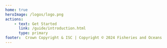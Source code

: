```yaml
---
home: true
heroImage: /logos/logo.png
actions:
    - text: Get Started
      link: /guide/introduction.html
      type: primary
footer:  Crown Copyright & ISC | Copyright © 2024 Fisheries and Oceans Canada
---
```


